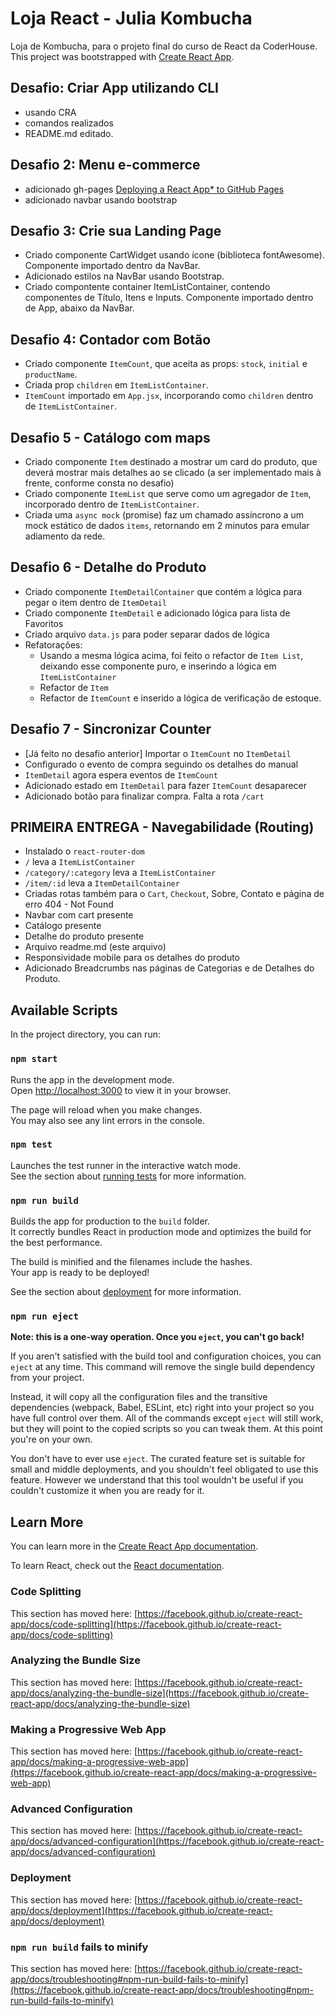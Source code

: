 # Loja React - Julia Kombucha

Loja de Kombucha, para o projeto final do curso de React da CoderHouse.
This project was bootstrapped with [Create React App](https://github.com/facebook/create-react-app).

## Desafio: Criar App utilizando CLI
- usando CRA
- comandos realizados
- README.md editado.

## Desafio 2: Menu e-commerce
- adicionado gh-pages [Deploying a React App* to GitHub Pages](https://github.com/gitname/react-gh-pages)
- adicionado navbar usando bootstrap

## Desafio 3: Crie sua Landing Page
- Criado componente CartWidget usando ícone (biblioteca fontAwesome). Componente importado dentro da NavBar.
- Adicionado estilos na NavBar usando Bootstrap.
- Criado compontente container ItemListContainer, contendo componentes de Título, Itens e Inputs. Componente importado dentro de App, abaixo da NavBar.

## Desafio 4: Contador com Botão
- Criado componente `ItemCount`, que aceita as props: `stock`, `initial` e `productName`.
- Criada prop `children` em `ItemListContainer`.
- `ItemCount` importado em `App.jsx`, incorporando como `children` dentro de `ItemListContainer`.

## Desafio 5 - Catálogo com maps
- Criado componente `Item` destinado a mostrar um card do produto, que deverá mostrar mais detalhes ao se clicado (a ser implementado mais à frente, conforme consta no desafio)
- Criado componente `ItemList` que serve como um agregador de `Item`, incorporado dentro de `ItemListContainer`.
- Criada uma `async mock` (promise) faz um chamado assíncrono a um mock estático de dados `items`, retornando em 2 minutos para emular adiamento da rede.

## Desafio 6 - Detalhe do Produto
- Criado componente `ItemDetailContainer` que contém a lógica para pegar o item dentro de `ItemDetail`
- Criado componente `ItemDetail` e adicionado lógica para lista de Favoritos
- Criado arquivo `data.js` para poder separar dados de lógica
- Refatorações:
  - Usando a mesma lógica acima, foi feito o refactor de `Item List`, deixando esse componente puro, e inserindo a lógica em `ItemListContainer`
  - Refactor de `Item`
  - Refactor de `ItemCount` e inserido a lógica de verificação de estoque.

## Desafio 7 - Sincronizar Counter
- [Já feito no desafio anterior] Importar o `ItemCount` no `ItemDetail`
- Configurado o evento de compra seguindo os detalhes do manual
- `ItemDetail` agora espera eventos de `ItemCount`
- Adicionado estado em `ItemDetail` para fazer `ItemCount` desaparecer
- Adicionado botão para finalizar compra. Falta a rota `/cart`

## PRIMEIRA ENTREGA - Navegabilidade (Routing)
- Instalado o `react-router-dom`
- `/` leva a `ItemListContainer`
- `/category/:category` leva a `ItemListContainer`
- `/item/:id` leva a `ItemDetailContainer`
- Criadas rotas também para o `Cart`, `Checkout`, Sobre, Contato e página de erro 404 - Not Found
- Navbar com cart presente
- Catálogo presente
- Detalhe do produto presente
- Arquivo readme.md (este arquivo)
- Responsividade mobile para os detalhes do produto
- Adicionado Breadcrumbs nas páginas de Categorias e de Detalhes do Produto.
## Available Scripts

In the project directory, you can run:

### `npm start`

Runs the app in the development mode.\
Open [http://localhost:3000](http://localhost:3000) to view it in your browser.

The page will reload when you make changes.\
You may also see any lint errors in the console.

### `npm test`

Launches the test runner in the interactive watch mode.\
See the section about [running tests](https://facebook.github.io/create-react-app/docs/running-tests) for more information.

### `npm run build`

Builds the app for production to the `build` folder.\
It correctly bundles React in production mode and optimizes the build for the best performance.

The build is minified and the filenames include the hashes.\
Your app is ready to be deployed!

See the section about [deployment](https://facebook.github.io/create-react-app/docs/deployment) for more information.

### `npm run eject`

**Note: this is a one-way operation. Once you `eject`, you can't go back!**

If you aren't satisfied with the build tool and configuration choices, you can `eject` at any time. This command will remove the single build dependency from your project.

Instead, it will copy all the configuration files and the transitive dependencies (webpack, Babel, ESLint, etc) right into your project so you have full control over them. All of the commands except `eject` will still work, but they will point to the copied scripts so you can tweak them. At this point you're on your own.

You don't have to ever use `eject`. The curated feature set is suitable for small and middle deployments, and you shouldn't feel obligated to use this feature. However we understand that this tool wouldn't be useful if you couldn't customize it when you are ready for it.

## Learn More

You can learn more in the [Create React App documentation](https://facebook.github.io/create-react-app/docs/getting-started).

To learn React, check out the [React documentation](https://reactjs.org/).

### Code Splitting

This section has moved here: [https://facebook.github.io/create-react-app/docs/code-splitting](https://facebook.github.io/create-react-app/docs/code-splitting)

### Analyzing the Bundle Size

This section has moved here: [https://facebook.github.io/create-react-app/docs/analyzing-the-bundle-size](https://facebook.github.io/create-react-app/docs/analyzing-the-bundle-size)

### Making a Progressive Web App

This section has moved here: [https://facebook.github.io/create-react-app/docs/making-a-progressive-web-app](https://facebook.github.io/create-react-app/docs/making-a-progressive-web-app)

### Advanced Configuration

This section has moved here: [https://facebook.github.io/create-react-app/docs/advanced-configuration](https://facebook.github.io/create-react-app/docs/advanced-configuration)

### Deployment

This section has moved here: [https://facebook.github.io/create-react-app/docs/deployment](https://facebook.github.io/create-react-app/docs/deployment)

### `npm run build` fails to minify

This section has moved here: [https://facebook.github.io/create-react-app/docs/troubleshooting#npm-run-build-fails-to-minify](https://facebook.github.io/create-react-app/docs/troubleshooting#npm-run-build-fails-to-minify)
